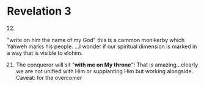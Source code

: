 # Revelation 3


12)
"write on him the name of my God" this is a common monikerby which Yahweh marks his people.
...I wonder if our spiritual dimension is marked in a way that is visible to elohim.


21) The conqueror will sit "**with me on My throne**"!
That is amazing...clearly we are not unified with Him or supplanting Him but working alongside.
Caveat: for the overcomer

